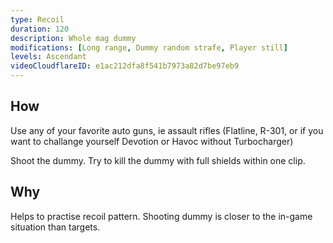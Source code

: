 ```yaml
---
type: Recoil
duration: 120
description: Whole mag dummy
modifications: [Long range, Dummy random strafe, Player still]
levels: Ascendant
videoCloudflareID: e1ac212dfa8f541b7973a82d7be97eb9
---
```


## How

Use any of your favorite auto guns, ie assault rifles (Flatline, R-301, or if you want to challange yourself Devotion or Havoc without Turbocharger)

Shoot the dummy. Try to kill the dummy with full shields within one clip.

## Why

Helps to practise recoil pattern. Shooting dummy is closer to the in-game situation than targets.

